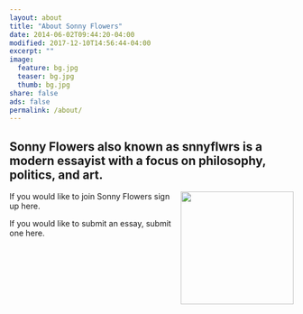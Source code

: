 ```yaml
---
layout: about
title: "About Sonny Flowers"
date: 2014-06-02T09:44:20-04:00
modified: 2017-12-10T14:56:44-04:00
excerpt: ""
image:
  feature: bg.jpg
  teaser: bg.jpg
  thumb: bg.jpg
share: false
ads: false
permalink: /about/
---
```


## Sonny Flowers also known as snnyflwrs is a modern essayist with a focus on philosophy, politics, and art.

<img src="{{ site.baseurl }}/images/logo.png" width="200px" style="float:right"/>

If you would like to join Sonny Flowers sign up here.

If you would like to submit an essay, submit one here.